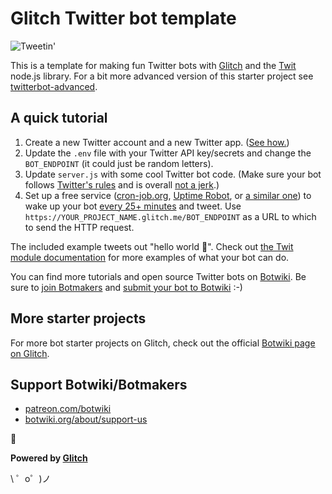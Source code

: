 Glitch Twitter bot template 
===================================

![Tweetin'](https://cdn.gomix.com/4032b241-bff8-473e-aa6b-eb0c92a4bd06%2Ftweeting.gif)

This is a template for making fun Twitter bots with [Glitch](https://glitch.com/) and the [Twit](https://github.com/ttezel/twit) node.js library. For a bit more advanced version of this starter project see [twitterbot-advanced](https://glitch.com/edit/#!/twitterbot-advanced).

## A quick tutorial

1. Create a new Twitter account and a new Twitter app. ([See how.](https://botwiki.org/tutorials/how-to-create-a-twitter-app/))
2. Update the `.env` file with your Twitter API key/secrets and change the `BOT_ENDPOINT` (it could just be random letters).
3. Update `server.js` with some cool Twitter bot code. (Make sure your bot follows [Twitter's rules](https://support.twitter.com/articles/18311-the-twitter-rules) and is overall [not a jerk](https://botwiki.org/articles/essays/).)
4. Set up a free service ([cron-job.org](https://cron-job.org/en/), [Uptime Robot](https://uptimerobot.com/), or [a similar one](https://www.google.com/search?q=free+web+cron)) to wake up your bot [every 25+ minutes](https://support.glitch.com/t/a-simple-twitter-bot-template/747/16) and tweet. Use `https://YOUR_PROJECT_NAME.glitch.me/BOT_ENDPOINT` as a URL to which to send the HTTP request.

The included example tweets out "hello world 👋". Check out [the Twit module documentation](https://github.com/ttezel/twit) for more examples of what your bot can do.

You can find more tutorials and open source Twitter bots on [Botwiki](https://botwiki.org). Be sure to [join Botmakers](https://botmakers.org/) and [submit your bot to Botwiki](https://botwiki.org/submit-your-bot) :-)

## More starter projects

For more bot starter projects on Glitch, check out the official [Botwiki page on Glitch](https://glitch.com/botwiki).

## Support Botwiki/Botmakers

- [patreon.com/botwiki](https://patreon.com/botwiki)
- [botwiki.org/about/support-us](https://botwiki.org/about/support-us)

🙇

**Powered by [Glitch](https://glitch.com)**

\ ゜o゜)ノ
